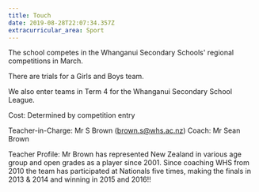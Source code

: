 ```yaml
---
title: Touch
date: 2019-08-28T22:07:34.357Z
extracurricular_area: Sport
---
```

The school competes in the Whanganui Secondary Schools' regional competitions in March.

There are trials for a Girls and Boys team.

We also enter teams in Term 4 for the Whanganui Secondary School League.

Cost: Determined by competition entry

Teacher-in-Charge: Mr S Brown (brown.s@whs.ac.nz)
Coach: Mr Sean Brown

Teacher Profile:  Mr Brown has represented New Zealand in various age group and open grades as a player since 2001. Since coaching WHS from 2010 the team has participated at Nationals five times, making the finals in 2013 & 2014 and winning in 2015 and 2016!!
